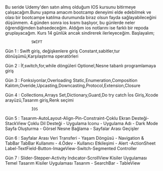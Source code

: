 Bu seride Udemy'den satın almış olduğum IOS kursunu bitirmeye çalışacağım.Bunu yapma amacım bootcamp deneyimi elde edebilmek ve olası bir bootcampe katılma durumunda biraz
olsun fayda sağlayabileceğini düşünmem. 4.günden sonra ios kısmı başlıyor, bu günlerde neler öğrendiğimden bahsedeceğim. Aldığım ios notlarını ise farklı bir repoda gruplayacağım. Kurs 14 günlük ancak sindirerek ilerleyeceğim. Başlayalım;


                SWİFT

Gün 1 : Swift giriş, değişkenlere giriş
        Constant,sabitler,tur dönüşümü,Karşılaştırma operatörleri

Gün 2 : İf,switch,for,while döngüleri
        Optionel,Nesne tabanlı programlamaya giriş


Gün 3 : Fonksiyonlar,Overloading
        Static,Enumeration,Composition
        Kalıtım,Overide,Upcasting,Downcasting,Protocol,Extension,Closure


Gün 4 : Collections,Arrays
        Set,Dictionary,Guard,Do try catch
        İos Giriş,Xcode arayüzü,Tasarım giriş,Renk seçimi


                İOS 

Gün 5 : Tasarım-AutoLayout-Align-Pin-Constraint-Çoklu Ekran Desteği-StackView
        Çoklu Dil Desteği - Uygulama Iconu - Uygulama Adı - Dark Mode
        Sayfa Oluşturma - Görsel Nesne Bağlama - Sayfalar Arası Geçişler




Gün 6 : Sayfalar Arası Veri Transferi - Yaşam Döngüsü - Navigation & TabBar
        TabBar Kullanımı - 4.Ödev - Kullanıcı Etkileşimi - Alert -ActionSheet
        Label-TextField-Button-ImageView-Switch-Segmented Controller


Gün 7 : Slider-Stepper-Activity Indıcator-ScrollView
        Kisiler Uygulaması Temel Tasarım
        Kisiler Uygulaması Tasarım - SearchBar - TableView






